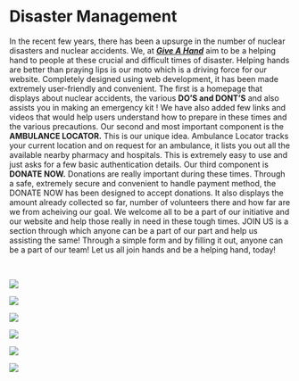 # Disaster Management
<p>In the recent few years, there has been a upsurge in the number of nuclear
disasters and nuclear accidents. We, at <strong><i><u>Give A Hand</i></u></strong> aim to be a
helping hand to people at these crucial and difficult times of disaster. Helping
hands are better than praying lips is our moto which is a driving force for our
website. Completely designed using web development, it has been made
extremely user-friendly and convenient.
The first is a homepage that displays about nuclear accidents, the various <strong>DO’S
and DONT’S</strong> and also assists you in making an emergency kit !
We have also added few links and videos that would help users understand how
to prepare in these times and the various precautions.
Our second and most important component is the <strong>AMBULANCE LOCATOR.</strong>
This is our unique idea. Ambulance Locator tracks your current location and on
request for an ambulance, it lists you out all the available nearby pharmacy and
hospitals. This is extremely easy to use and just asks for a few basic
authentication details.
Our third component is <strong>DONATE NOW.</strong> Donations are really important during
these times. Through a safe, extremely secure and convenient to handle
payment method, the DONATE NOW has been designed to accept donations. It
also displays the amount already collected so far, number of volunteers there
and how far are we from acheiving our goal.
We welcome all to be a part of our initiative and our website and help those
really in need in these tough times. JOIN US is a section through which anyone
can be a part of our part and help us assisting the same! Through a simple form
and by filling it out, anyone can be a part of our team!
Let us all join hands and be a helping hand, today!</p><br>

![](https://github.com/Priya2410/disasterManagement/blob/master/img/frontpage.png?raw=true)<br>

![](https://github.com/Priya2410/disasterManagement/blob/master/img/locator.png?raw=true)<br>

![](https://github.com/Priya2410/disasterManagement/blob/master/img/donate.png?raw=true)<br>

![](https://github.com/Priya2410/disasterManagement/blob/master/img/donate.png?raw=true)<br>

![](https://github.com/Priya2410/disasterManagement/blob/master/img/signin.png?raw=true)<br>

![](https://github.com/Priya2410/disasterManagement/blob/master/img/signup.png?raw=true)<br>




